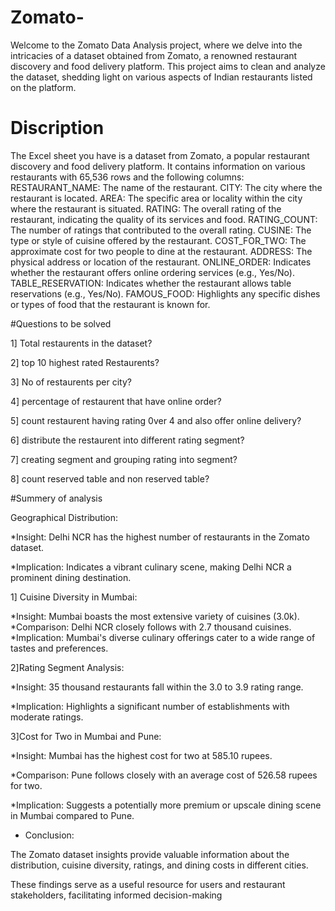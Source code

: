 # Zomato-
Welcome to the Zomato Data Analysis project, where we delve into the intricacies of a dataset obtained from Zomato, a renowned restaurant discovery and food delivery platform. This project aims to clean and analyze the dataset, shedding light on various aspects of Indian restaurants listed on the platform.
# Discription
The Excel sheet you have is a dataset from Zomato, a popular restaurant discovery and food delivery platform. It contains information on various restaurants with 65,536 rows and the following columns:
RESTAURANT_NAME: The name of the restaurant.
CITY: The city where the restaurant is located.
AREA: The specific area or locality within the city where the restaurant is situated.
RATING: The overall rating of the restaurant, indicating the quality of its services and food.
RATING_COUNT: The number of ratings that contributed to the overall rating.
CUSINE: The type or style of cuisine offered by the restaurant.
COST_FOR_TWO: The approximate cost for two people to dine at the restaurant.
ADDRESS: The physical address or location of the restaurant.
ONLINE_ORDER: Indicates whether the restaurant offers online ordering services (e.g., Yes/No).
TABLE_RESERVATION: Indicates whether the restaurant allows table reservations (e.g., Yes/No).
FAMOUS_FOOD: Highlights any specific dishes or types of food that the restaurant is known for.


#Questions to be solved

1] Total restaurents in the dataset?

2] top 10 highest rated Restaurents?

3] No of restaurents per city?

4] percentage of restaurent that have online order?

5] count restaurent having rating 0ver 4 and also offer online delivery?

6] distribute the restaurent into different rating segment?

7] creating segment and grouping rating into segment?

8] count reserved table and non reserved table?


#Summery of analysis

Geographical Distribution:

*Insight: Delhi NCR has the highest number of restaurants in the Zomato dataset.

*Implication: Indicates a vibrant culinary scene, making Delhi NCR a prominent dining destination.



1] Cuisine Diversity in Mumbai:

*Insight: Mumbai boasts the most extensive variety of cuisines (3.0k).
*Comparison: Delhi NCR closely follows with 2.7 thousand cuisines.
*Implication: Mumbai's diverse culinary offerings cater to a wide range of tastes and preferences.




2]Rating Segment Analysis:

*Insight: 35 thousand restaurants fall within the 3.0 to 3.9 rating range.

*Implication: Highlights a significant number of establishments with moderate ratings.




3]Cost for Two in Mumbai and Pune:

*Insight: Mumbai has the highest cost for two at 585.10 rupees.

*Comparison: Pune follows closely with an average cost of 526.58 rupees for two.

*Implication: Suggests a potentially more premium or upscale dining scene in Mumbai compared to Pune.




* Conclusion:

The Zomato dataset insights provide valuable information about the distribution, cuisine diversity, ratings, and dining costs in different cities.

These findings serve as a useful resource for users and restaurant stakeholders, facilitating informed decision-making



